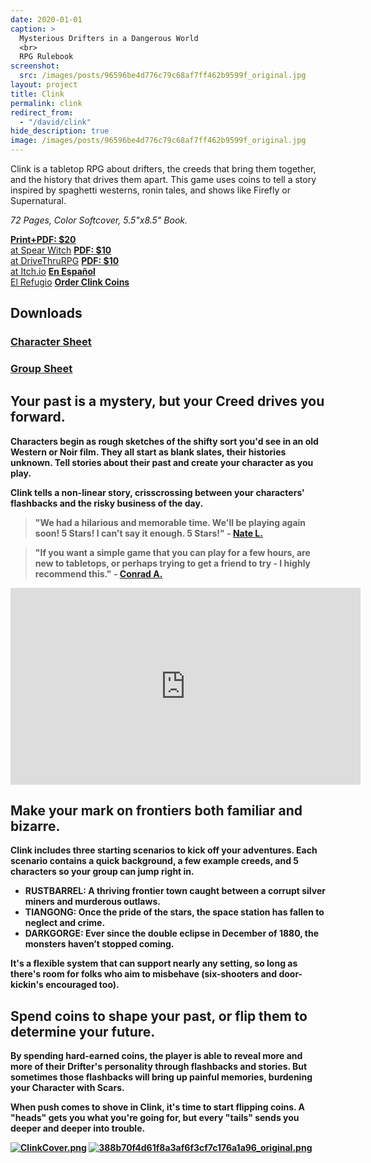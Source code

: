 ```yaml
---
date: 2020-01-01
caption: >
  Mysterious Drifters in a Dangerous World
  <br>
  RPG Rulebook
screenshot:
  src: /images/posts/96596be4d776c79c68af7ff462b9599f_original.jpg
layout: project
title: Clink
permalink: clink
redirect_from:
  - "/david/clink"
hide_description: true
image: /images/posts/96596be4d776c79c68af7ff462b9599f_original.jpg
---
```


<div class="shoppingCard">
    <p>Clink is a tabletop RPG about drifters, the creeds that bring them together, and the history that drives them apart. This game uses coins to tell a story inspired by spaghetti westerns, ronin tales, and shows like Firefly or Supernatural.</p>
    <p><i>72 Pages, Color Softcover, 5.5"x8.5" Book.</i></p>
    <div class="shoppingButtons">
    <a target="_blank" href="https://spearwitch.com/products/clink" class="btn shoppingButton spearBTN"><strong>Print+PDF: $20</strong><br>at Spear Witch</a>
    <a target="_blank" href="https://www.drivethrurpg.com/product/236659/Clink-RPG" class="btn shoppingButton dtrpgBTN"><strong>PDF: $10</strong><br>at DriveThruRPG</a>
    <a target="_blank" href="https://davidschirduan.itch.io/clink" class="btn shoppingButton itchBTN"><strong>PDF: $10</strong><br>at Itch.io</a>
    <a target="_blank" style="width: 40%;" href="https://www.elrefugioeditorial.com/tienda/clink" class="btn shoppingButton"><strong>En Español</strong><br>El Refugio</a>
    <a target="_blank" style="width: 40%;" href="https://www.elrefugioeditorial.com/tienda/bolsa-3-monedas-clink" class="btn shoppingButton"><strong>Order Clink Coins</a>

  </div>
</div>

## Downloads 

<div class="row" style="justify-content: space-around !important;margin-bottom:30px;">
  <div class="col-md-5 col-10 noPadding">
  <a class="btn clink-btn" href="/files/Clink_Character_Sheet.pdf" target="_blank">
    <h3>Character Sheet</h3>
    </a>
  </div>
  <div class="col-md-5 col-10 noPadding">
    <a class="btn clink-btn" href="/files/Clink_Group_Sheet.pdf" target="_blank">
      <h3>Group Sheet</h3>
    </a>
  </div>
</div>    

## Your past is a mystery, but your Creed drives you forward.

Characters begin as rough sketches of the shifty sort you'd see in an old Western or Noir film. They all start as blank slates, their histories unknown. Tell stories about their past and **create your character as you play**.

Clink tells a non-linear story, crisscrossing between your characters' flashbacks and the risky business of the day. 

> "We had a hilarious and memorable time. We'll be playing again soon! 5 Stars! I can't say it enough. 5 Stars!" - [Nate L.](https://www.drivethrurpg.com/product_reviews.php?products_id=236659&customers_id=1513007)

> "If you want a simple game that you can play for a few hours, are new to tabletops, or perhaps trying to get a friend to try - I highly recommend this." - [Conrad A.](https://www.drivethrurpg.com/product_reviews.php?products_id=236659&customers_id=746255)

<iframe width="560" height="315" src="https://www.youtube.com/embed/KSVjb-8G3BE" frameborder="0" allow="accelerometer; autoplay; clipboard-write; encrypted-media; gyroscope; picture-in-picture" allowfullscreen></iframe>

## Make your mark on frontiers both familiar and bizarre.

Clink includes three starting scenarios to kick off your adventures. Each scenario contains a quick background, a few example creeds, and 5 characters so your group can jump right in.

 - **RUSTBARREL**: A thriving frontier town caught between a corrupt silver miners and murderous outlaws.
 - **TIANGONG**: Once the pride of the stars, the space station has fallen to neglect and crime.
 - **DARKGORGE**: Ever since the double eclipse in December of 1880, the monsters haven’t stopped coming.

It's a flexible system that can support nearly any setting, so long as there's room for folks who aim to misbehave (six-shooters and door-kickin's encouraged too).

## Spend coins to shape your past, or flip them to determine your future.

By spending hard-earned coins, the player is able to reveal more and more of their Drifter's personality through flashbacks and stories. But sometimes those flashbacks will bring up painful memories, burdening your Character with Scars.

When push comes to shove in Clink, it's time to start flipping coins. A "heads" gets you what you're going for, but every "tails" sends you deeper and deeper into trouble.

<div class="shoppingImages">
  <a href="/images/posts/ClinkCover.png" target="_blank"><img class="shoppingImage" src="/images/posts/ClinkCover.png" alt="ClinkCover.png"></a>
  <a href="/images/posts/388b70f4d61f8a3af6f3cf7c176a1a96_original.png" target="_blank"><img class="shoppingImage"  src="/images/posts/388b70f4d61f8a3af6f3cf7c176a1a96_original.png" alt="388b70f4d61f8a3af6f3cf7c176a1a96_original.png"></a>
</div>
